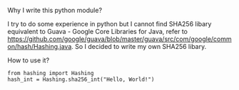 Why I write this python module?

I try to do some experience in python but I cannot find SHA256 libary equivalent to Guava - Google Core Libraries for Java, refer to https://github.com/google/guava/blob/master/guava/src/com/google/common/hash/Hashing.java. So I decided to write my own SHA256 libary.

How to use it?

```
from hashing import Hashing
hash_int = Hashing.sha256_int("Hello, World!")
```